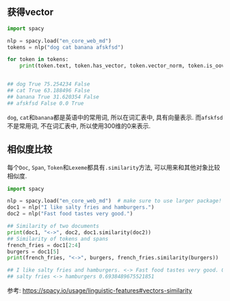 


## 获得vector
```python
import spacy

nlp = spacy.load("en_core_web_md")
tokens = nlp("dog cat banana afskfsd")

for token in tokens:
    print(token.text, token.has_vector, token.vector_norm, token.is_oov)


## dog True 75.254234 False
## cat True 63.188496 False
## banana True 31.620354 False
## afskfsd False 0.0 True
```
`dog`, `cat`和`banana`都是英语中的常用词, 所以在词汇表中, 具有向量表示. 而`afskfsd`不是常用词, 不在词汇表中, 所以使用300维的0来表示.

## 相似度比较
每个`Doc`, `Span`, `Token`和`Lexeme`都具有`.similarity`方法, 可以用来和其他对象比较相似度.

```python
import spacy

nlp = spacy.load("en_core_web_md")  # make sure to use larger package!
doc1 = nlp("I like salty fries and hamburgers.")
doc2 = nlp("Fast food tastes very good.")

## Similarity of two documents
print(doc1, "<->", doc2, doc1.similarity(doc2))
## Similarity of tokens and spans
french_fries = doc1[2:4]
burgers = doc1[5]
print(french_fries, "<->", burgers, french_fries.similarity(burgers))

## I like salty fries and hamburgers. <-> Fast food tastes very good. 0.691649353055761
## salty fries <-> hamburgers 0.6938489675521851

```

参考:
https://spacy.io/usage/linguistic-features#vectors-similarity